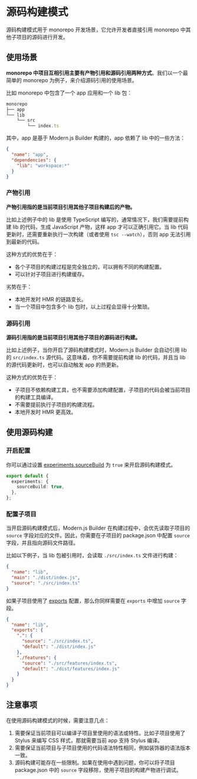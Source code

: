 # 源码构建模式

源码构建模式用于 monorepo 开发场景，它允许开发者直接引用 monorepo 中其他子项目的源码进行开发。

## 使用场景

**monorepo 中项目互相引用主要有产物引用和源码引用两种方式**。我们以一个最简单的 monorepo 为例子，来介绍源码引用的使用场景。

比如 monorepo 中包含了一个 app 应用和一个 lib 包：

```ts
monorepo
├── app
└── lib
    └── src
        └── index.ts
```

其中，app 是基于 Modern.js Builder 构建的，app 依赖了 lib 中的一些方法：

```json
{
  "name": "app",
  "dependencies": {
    "lib": "workspace:*"
  }
}
```

### 产物引用

**产物引用指的是当前项目引用其他子项目构建后的产物。**

比如上述例子中的 lib 是使用 TypeScript 编写的，通常情况下，我们需要提前构建 lib 的代码，生成 JavaScript 产物，这样 app 才可以正确引用它。当 lib 代码更新时，还需要重新执行一次构建（或者使用 `tsc --watch`），否则 app 无法引用到最新的代码。

这种方式的优势在于：

- 各个子项目的构建过程是完全独立的，可以拥有不同的构建配置。
- 可以针对子项目进行构建缓存。

劣势在于：

- 本地开发时 HMR 的链路变长。
- 当一个项目中包含多个 lib 包时，以上过程会显得十分繁琐。

### 源码引用

**源码引用指的是当前项目引用其他子项目的源码进行构建。**

比如上述例子，当你开启了源码构建模式时，Modern.js Builder 会自动引用 lib 的 `src/index.ts` 源代码。这意味着，你不需要提前构建 lib 的代码，并且当 lib 的源代码更新时，也可以自动触发 app 的热更新。

这种方式的优势在于：

- 子项目不依赖构建工具，也不需要添加构建配置，子项目的代码会被当前项目的构建工具编译。
- 不需要提前执行子项目的构建流程。
- 本地开发时 HMR 更高效。

## 使用源码构建

### 开启配置

你可以通过设置 [experiments.sourceBuild](/api/config-experiments.html#experimentssourcebuild) 为 `true` 来开启源码构建模式。

```ts
export default {
  experiments: {
    sourceBuild: true,
  },
};
```

### 配置子项目

当开启源码构建模式后，Modern.js Builder 在构建过程中，会优先读取子项目的 `source` 字段对应的文件。因此，你需要在子项目的 package.json 中配置 `source` 字段，并且指向源码文件路径。

比如以下例子，当 lib 包被引用时，会读取 `./src/index.ts` 文件进行构建：

```json title="package.json"
{
  "name": "lib",
  "main": "./dist/index.js",
  "source": "./src/index.ts"
}
```

如果子项目使用了 [exports](https://nodejs.org/api/packages.html#package-entry-points) 配置，那么你同样需要在 `exports` 中增加 `source` 字段。

```json title="package.json"
{
  "name": "lib",
  "exports": {
    ".": {
      "source": "./src/index.ts",
      "default": "./dist/index.js"
    },
    "./features": {
      "source": "./src/features/index.ts",
      "default": "./dist/features/index.js"
    }
  }
}
```

## 注意事项

在使用源码构建模式的时候，需要注意几点：

1. 需要保证当前项目可以编译子项目里使用的语法或特性。比如子项目使用了 Stylus 来编写 CSS 样式，那就需要当前 app 支持 Stylus 编译。
2. 需要保证当前项目与子项目使用的代码语法特性相同，例如装饰器的语法版本一致。
3. 源码构建可能存在一些限制。如果在使用中遇到问题，你可以将子项目 package.json 中的 `source` 字段移除，使用子项目的构建产物进行调试。
